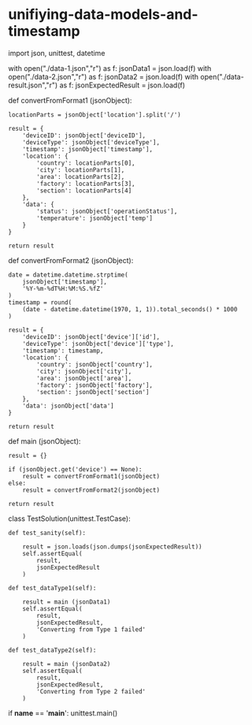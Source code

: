 # unifiying-data-models-and-timestamp
import json, unittest, datetime

with open("./data-1.json","r") as f:
    jsonData1 = json.load(f)
with open("./data-2.json","r") as f:
    jsonData2 = json.load(f)
with open("./data-result.json","r") as f:
    jsonExpectedResult = json.load(f)


def convertFromFormat1 (jsonObject):

    locationParts = jsonObject['location'].split('/')

    result = {
        'deviceID': jsonObject['deviceID'],
        'deviceType': jsonObject['deviceType'],
        'timestamp': jsonObject['timestamp'],
        'location': {
            'country': locationParts[0],
            'city': locationParts[1],
            'area': locationParts[2],
            'factory': locationParts[3],
            'section': locationParts[4]
        },
        'data': {
            'status': jsonObject['operationStatus'],
            'temperature': jsonObject['temp']
        }
    }

    return result

def convertFromFormat2 (jsonObject):

    date = datetime.datetime.strptime(
        jsonObject['timestamp'],
        '%Y-%m-%dT%H:%M:%S.%fZ'
    )
    timestamp = round(
        (date - datetime.datetime(1970, 1, 1)).total_seconds() * 1000
    )

    result = {
        'deviceID': jsonObject['device']['id'],
        'deviceType': jsonObject['device']['type'],
        'timestamp': timestamp,
        'location': {
            'country': jsonObject['country'],
            'city': jsonObject['city'],
            'area': jsonObject['area'],
            'factory': jsonObject['factory'],
            'section': jsonObject['section']
        },
        'data': jsonObject['data']
    }

    return result


def main (jsonObject):

    result = {}

    if (jsonObject.get('device') == None):
        result = convertFromFormat1(jsonObject)
    else:
        result = convertFromFormat2(jsonObject)

    return result


class TestSolution(unittest.TestCase):

    def test_sanity(self):

        result = json.loads(json.dumps(jsonExpectedResult))
        self.assertEqual(
            result,
            jsonExpectedResult
        )

    def test_dataType1(self):

        result = main (jsonData1)
        self.assertEqual(
            result,
            jsonExpectedResult,
            'Converting from Type 1 failed'
        )

    def test_dataType2(self):

        result = main (jsonData2)
        self.assertEqual(
            result,
            jsonExpectedResult,
            'Converting from Type 2 failed'
        )

if __name__ == '__main__':
    unittest.main()
